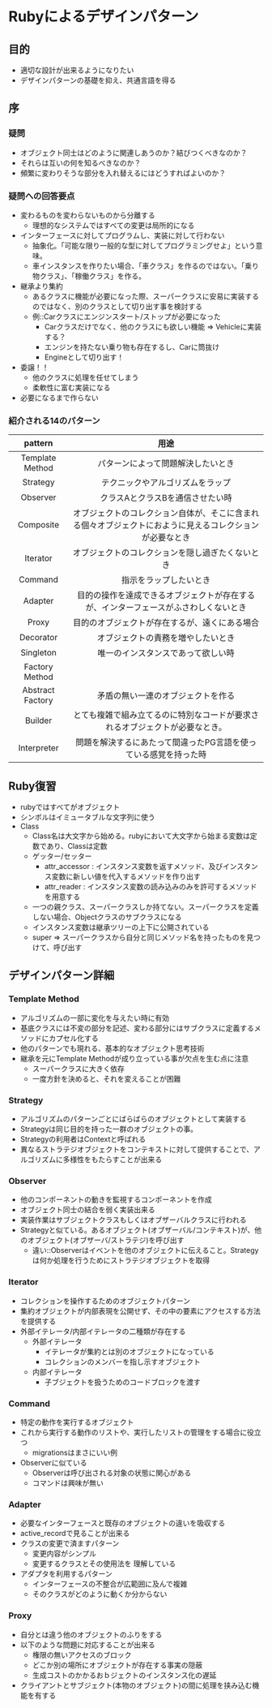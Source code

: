 # Rubyによるデザインパターン
## 目的
* 適切な設計が出来るようになりたい
* デザインパターンの基礎を抑え、共通言語を得る

## 序
### 疑問
* オブジェクト同士はどのように関連しあうのか？結びつくべきなのか？
* それらは互いの何を知るべきなのか？
* 頻繁に変わりそうな部分を入れ替えるにはどうすればよいのか？

### 疑問への回答要点
* 変わるものを変わらないものから分離する
    * 理想的なシステムではすべての変更は局所的になる
* インターフェースに対してプログラムし、実装に対して行わない
    * 抽象化。「可能な限り一般的な型に対してプログラミングせよ」という意味。
    * 車インスタンスを作りたい場合、「車クラス」を作るのではない。「乗り物クラス」、「稼働クラス」を作る。
* 継承より集約
    * あるクラスに機能が必要になった際、スーパークラスに安易に実装するのではなく、別のクラスとして切り出す事を検討する
    * 例::Carクラスにエンジンスタート/ストップが必要になった
        * Carクラスだけでなく、他のクラスにも欲しい機能 => Vehicleに実装する？
        * エンジンを持たない乗り物も存在するし、Carに筒抜け
        * Engineとして切り出す！
* 委譲！！
    * 他のクラスに処理を任せてしまう
    * 柔軟性に富む実装になる
* 必要になるまで作らない


### 紹介される14のパターン

| pattern          | 用途                                                                                                     |
|:----------------:|:--------------------------------------------------------------------------------------------------------:|
| Template Method  | パターンによって問題解決したいとき                                                                       |
| Strategy         | テクニックやアルゴリズムをラップ                                                                         |
| Observer         | クラスAとクラスBを通信させたい時                                                                         |
| Composite        | オブジェクトのコレクション自体が、そこに含まれる個々オブジェクトにおように見えるコレクションが必要なとき |
| Iterator         | オブジェクトのコレクションを隠し過ぎたくないとき                                                         |
| Command          | 指示をラップしたいとき                                                                                   |
| Adapter          | 目的の操作を達成できるオブジェクトが存在するが、インターフェースがふさわしくないとき                     |
| Proxy            | 目的のオブジェクトが存在するが、遠くにある場合                                                           |
| Decorator        | オブジェクトの責務を増やしたいとき                                                                       |
| Singleton        | 唯一のインスタンスであって欲しい時                                                                       |
| Factory Method   |                                                                                                          |
| Abstract Factory | 矛盾の無い一連のオブジェクトを作る                                                                       |
| Builder          | とても複雑で組み立てるのに特別なコードが要求されるオブジェクトが必要なとき。                             |
| Interpreter      | 問題を解決するにあたって間違ったPG言語を使っている感覚を持った時                                         |


## Ruby復習
* rubyではすべてがオブジェクト
* シンボルはイミュータブルな文字列に使う
* Class
    * Class名は大文字から始める。rubyにおいて大文字から始まる変数は定数であり、Classは定数
    * ゲッター/セッター
        * attr_accessor : インスタンス変数を返すメソッド、及びインスタンス変数に新しい値を代入するメソッドを作り出す
        * attr_reader : インスタンス変数の読み込みのみを許可するメソッドを用意する
    * 一つの親クラス、スーパークラスしか持てない。スーパークラスを定義しない場合、Objectクラスのサブクラスになる
    * インスタンス変数は継承ツリーの上下に公開されている
    * super => スーパークラスから自分と同じメソッド名を持ったものを見つけて、呼び出す

## デザインパターン詳細
### Template Method
* アルゴリズムの一部に変化を与えたい時に有効
* 基底クラスには不変の部分を記述、変わる部分にはサブクラスに定義するメソッドにカプセル化する
* 他のパターンでも現れる、基本的なオブジェクト思考技術
* 継承を元にTemplate Methodが成り立っている事が欠点を生む点に注意
    * スーパークラスに大きく依存
    * 一度方針を決めると、それを変えることが困難

### Strategy
* アルゴリズムのパターンごとにばらばらのオブジェクトとして実装する
* Strategyは同じ目的を持った一群のオブジェクトの事。
* Strategyの利用者はContextと呼ばれる
* 異なるストラテジオブジェクトをコンテキストに対して提供することで、アルゴリズムに多様性をもたらすことが出来る


### Observer 
* 他のコンポーネントの動きを監視するコンポーネントを作成
* オブジェクト同士の結合を弱く実装出来る
* 実装作業はサブジェクトクラスもしくはオブザーバルクラスに行われる
* Strategyと似ている。あるオブジェクト(オブザーバル/コンテキスト)が、他のオブジェクト(オブザーバ/ストラテジ)を呼び出す
    * 違い::Observerはイベントを他のオブジェクトに伝えること。Strategyは何か処理を行うためにストラテジオブジェクトを取得


### Iterator
* コレクションを操作するためのオブジェクトパターン
* 集約オブジェクトが内部表現を公開せず、その中の要素にアクセスする方法を提供する
* 外部イテレータ/内部イテレータの二種類が存在する
    * 外部イテレータ
        * イテレータが集約とは別のオブジェクトになっている
        * コレクションのメンバーを指し示すオブジェクト
    * 内部イテレータ
        * 子ブジェクトを扱うためのコードブロックを渡す

### Command
* 特定の動作を実行するオブジェクト
* これから実行する動作のリストや、実行したリストの管理をする場合に役立つ
    * migrationsはまさにいい例
* Observerに似ている
    * Observerは呼び出される対象の状態に関心がある
    * コマンドは興味が無い

### Adapter
* 必要なインターフェースと既存のオブジェクトの違いを吸収する
* active_recordで見ることが出来る
* クラスの変更で済ますパターン
    * 変更内容がシンプル
    * 変更するクラスとその使用法を
    理解している
* アダプタを利用するパターン
    * インターフェースの不整合が広範囲に及んで複雑
    * そのクラスがどのように動くか分からない

### Proxy
* 自分とは違う他のオブジェクトのふりをする
* 以下のような問題に対応することが出来る
    * 権限の無いアクセスのブロック
    * どこか別の場所にオブジェクトが存在する事実の隠蔽
    * 生成コストのかかるおｂジェクトのインスタンス化の遅延
* クライアントとサブジェクト(本物のオブジェクト)の間に処理を挟み込む機能を有する

